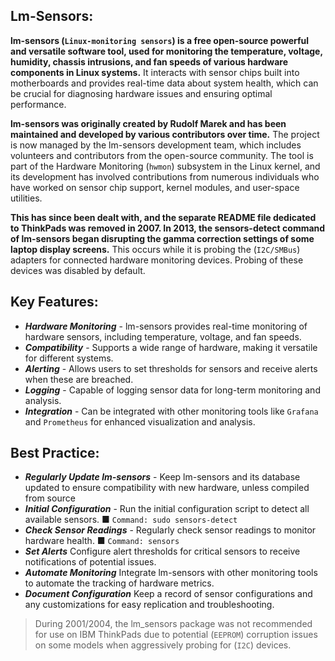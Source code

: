## Lm-Sensors:

**lm-sensors (`Linux-monitoring sensors`) is a free open-source powerful and versatile software tool, used for monitoring the temperature, voltage, humidity, chassis intrusions, and fan speeds of various hardware components in Linux systems.** It interacts with sensor chips built into motherboards and provides real-time data about system health, which can be crucial for diagnosing hardware issues and ensuring optimal performance.

**lm-sensors was originally created by Rudolf Marek and has been maintained and developed by various contributors over time.** The project is now managed by the lm-sensors development team, which includes volunteers and contributors from the open-source community. The tool is part of the Hardware Monitoring (`hwmon`) subsystem in the Linux kernel, and its development has involved contributions from numerous individuals who have worked on sensor chip support, kernel modules, and user-space utilities.

**This has since been dealt with, and the separate README file dedicated to ThinkPads was removed in 2007. In 2013, the sensors-detect command of lm-sensors began disrupting the gamma correction settings of some laptop display screens.** This occurs while it is probing the (`I2C/SMBus`) adapters for connected hardware monitoring devices. Probing of these devices was disabled by default.

## Key Features:

- ***Hardware Monitoring*** - lm-sensors provides real-time monitoring of hardware sensors, including temperature, voltage, and fan speeds.
- ***Compatibility*** - Supports a wide range of hardware, making it versatile for different systems.
- ***Alerting*** - Allows users to set thresholds for sensors and receive alerts when these are breached.
- ***Logging*** - Capable of logging sensor data for long-term monitoring and analysis.
- ***Integration*** - Can be integrated with other monitoring tools like `Grafana` and `Prometheus` for enhanced visualization and analysis.

## Best Practice:

- ***Regularly Update lm-sensors*** - Keep lm-sensors and its database updated to ensure compatibility with new hardware, unless compiled from source
- ***Initial Configuration*** - Run the initial configuration script to detect all available sensors. ■ `Command: sudo sensors-detect`
- ***Check Sensor Readings*** - Regularly check sensor readings to monitor hardware health. ■  `Command: sensors`
- ***Set Alerts*** Configure alert thresholds for critical sensors to receive notifications of potential issues.
- ***Automate Monitoring*** Integrate lm-sensors with other monitoring tools to automate the tracking of hardware metrics.
- ***Document Configuration*** Keep a record of sensor configurations and any customizations for easy replication and troubleshooting.


> During 2001/2004, the lm_sensors package was not recommended for use on IBM ThinkPads due to potential (`EEPROM`) corruption issues on some models when aggressively probing for (`I2C`) devices.
